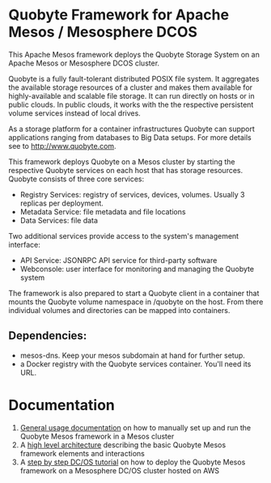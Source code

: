 Quobyte Framework for Apache Mesos / Mesosphere DCOS
====================================================

This Apache Mesos framework deploys the Quobyte Storage System on an Apache Mesos or Mesosphere DCOS cluster.

Quobyte is a fully fault-tolerant distributed POSIX file system. It aggregates the available storage resources of a cluster
and makes them available for highly-available and scalable file storage. It can run directly on hosts or in public clouds. In
public clouds, it works with the the respective persistent volume services instead of local drives.

As a storage platform for a container infrastructures Quobyte can support applications ranging from databases to Big Data setups. 
For more details see to http://www.quobyte.com.

This framework deploys Quobyte on a Mesos cluster by starting the respective Quobyte services on each host that has storage resources.
Quobyte consists of three core services:
* Registry Services: registry of services, devices, volumes. Usually 3 replicas per deployment.
* Metadata Service: file metadata and file locations
* Data Services: file data

Two additional services provide access to the system's management interface:
* API Service: JSONRPC API service for third-party software
* Webconsole: user interface for monitoring and managing the Quobyte system

The framework is also prepared to start a Quobyte client in a container that mounts the Quobyte volume namespace in /quobyte on the host. From there individual volumes and directories can be mapped into containers.

Dependencies:
-------------
* mesos-dns. Keep your mesos subdomain at hand for further setup.
* a Docker registry with the Quobyte services container. You'll need its URL.


Documentation
=============

1. [General usage documentation](https://github.com/quobyte/mesos-framework/blob/master/docs/usage.md) on how to manually set up and run the Quobyte Mesos framework in a Mesos cluster
1. A [high level architecture](https://github.com/quobyte/mesos-framework/blob/master/docs/fw_architecture.md) describing the basic Quobyte Mesos framework elements and interactions
1. A [step by step DC/OS tutorial](https://github.com/quobyte/mesos-framework/blob/master/docs/aws_tutorial.md) on how to deploy the Quobyte Mesos framework on a Mesosphere DC/OS cluster hosted on AWS
